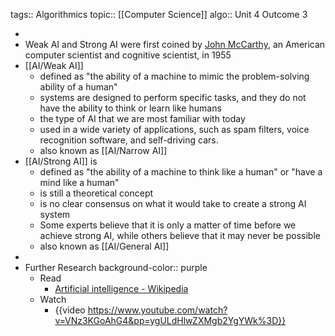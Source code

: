 tags:: Algorithmics
topic:: [[Computer Science]] 
algo:: Unit 4 Outcome 3

-
- Weak AI and Strong AI were first coined by [John McCarthy](https://en.wikipedia.org/wiki/John_McCarthy_(computer_scientist)), an American computer scientist and cognitive scientist, in 1955
- [[AI/Weak AI]]
	- defined as "the ability of a machine to mimic the problem-solving ability of a human"
	- systems are designed to perform specific tasks, and they do not have the ability to think or learn like humans
	- the type of AI that we are most familiar with today
	- used in a wide variety of applications, such as spam filters, voice recognition software, and self-driving cars.
	- also known as [[AI/Narrow AI]]
- [[AI/Strong AI]] is
	- defined as "the ability of a machine to think like a human" or "have a mind like a human"
	- is still a theoretical concept
	- is no clear consensus on what it would take to create a strong AI system
	- Some experts believe that it is only a matter of time before we achieve strong AI, while others believe that it may never be possible
	- also known as [[AI/General AI]]
-
- Further Research
  background-color:: purple
	- Read
		- [Artificial intelligence - Wikipedia](https://en.wikipedia.org/wiki/Artificial_intelligence)
	- Watch
		- {{video https://www.youtube.com/watch?v=VNz3KGoAhG4&pp=ygULdHlwZXMgb2YgYWk%3D}}